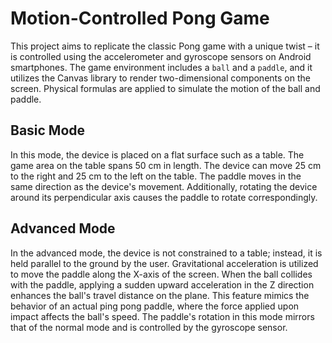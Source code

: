 # Motion-Controlled Pong Game
This project aims to replicate the classic Pong game with a unique twist – it is controlled using the accelerometer and gyroscope sensors on Android smartphones. The game environment includes a `ball` and a `paddle`, and it utilizes the Canvas library to render two-dimensional components on the screen. Physical formulas are applied to simulate the motion of the ball and paddle.

## Basic Mode
In this mode, the device is placed on a flat surface such as a table. The game area on the table spans 50 cm in length. The device can move 25 cm to the right and 25 cm to the left on the table. The paddle moves in the same direction as the device's movement. Additionally, rotating the device around its perpendicular axis causes the paddle to rotate correspondingly.

## Advanced Mode
In the advanced mode, the device is not constrained to a table; instead, it is held parallel to the ground by the user. Gravitational acceleration is utilized to move the paddle along the X-axis of the screen. When the ball collides with the paddle, applying a sudden upward acceleration in the Z direction enhances the ball's travel distance on the plane. This feature mimics the behavior of an actual ping pong paddle, where the force applied upon impact affects the ball's speed. The paddle's rotation in this mode mirrors that of the normal mode and is controlled by the gyroscope sensor.
